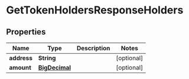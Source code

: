 
# GetTokenHoldersResponseHolders

## Properties
Name | Type | Description | Notes
------------ | ------------- | ------------- | -------------
**address** | **String** |  |  [optional]
**amount** | [**BigDecimal**](BigDecimal.md) |  |  [optional]



